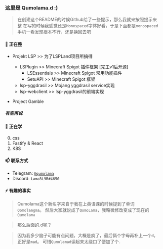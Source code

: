 ### 这里是 Qumolama.d :) 

<!--
**Lama3L9R/Lama3L9R** is a ✨ _special_ ✨ repository because its `README.md` (this file) appears on your GitHub profile.

Here are some ideas to get you started:

- 🔭 I’m currently working on ...
- 🌱 I’m currently learning ...
- 👯 I’m looking to collaborate on ...
- 🤔 I’m looking for help with ...
- 💬 Ask me about ...
- 📫 How to reach me: ...
- 😄 Pronouns: ...
- ⚡ Fun fact: ...
-->

> 在创建这个README的时候Github给了一些提示，那么我就来按照提示来整
> 在写的时候我感觉还是`Monospaced`字体好看，于是下面都是`monospaced`
> 手机一看发现根本不行，还是换回去吧

#### 🔭 正在整


- Projekt LSP >> 为了LSPLand项目所搞得
  - LSPlugin >> Minecraft Spigot 插件框架 [完工v1后开源]
    - LSEssentials >> Minecraft Spigot 常用功能插件
    - SetuAPI >> Minecraft Spigot 框架
  - lsp-yggdrasil >> Mojang yggdrasil service实现
  - lsp-webclient >> lsp-yggdrasil的前端实现

- Project Gamble
##### 有空再说


#### 🌱 正在学

0. css
1. Fastify & React
3. K8S

#### 📫 联系方式

- Telegram: [`@qumolama`](https://t.me/qumolama)
- Discord: `Lama3L9R#4650`

#### ⚡ 有趣的事实

> Qumolama这个新名字来自于我在上英语课的时候提到了单词`Qomolangma`。
> 然后大家就说成了`QomoLama`，我略微修改变成了现在的`Qumolama`

> 那么后面的.d呢？

> 因为我多少脑子可能有点问题，大概是疯了，最后俩个字母再补上一个`d`，正好是`mad`。
> 可惜`Qumolamad`读起来太绕口了便加了个`.`


